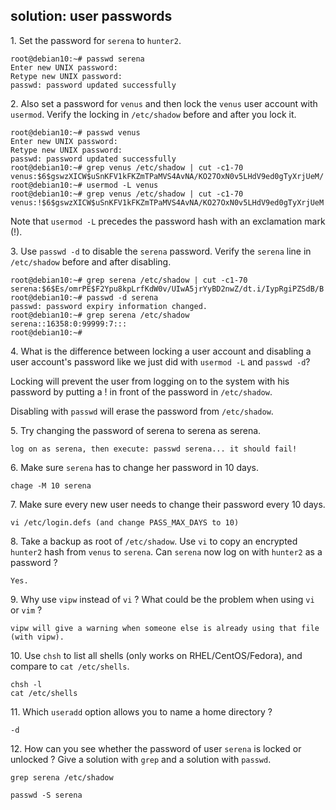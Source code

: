 ## solution: user passwords

1\. Set the password for `serena` to `hunter2`.

    root@debian10:~# passwd serena
    Enter new UNIX password:
    Retype new UNIX password:
    passwd: password updated successfully

2\. Also set a password for `venus` and then lock the `venus` user
account with `usermod`. Verify the locking in `/etc/shadow` before and
after you lock it.

    root@debian10:~# passwd venus
    Enter new UNIX password:
    Retype new UNIX password:
    passwd: password updated successfully
    root@debian10:~# grep venus /etc/shadow | cut -c1-70
    venus:$6$gswzXICW$uSnKFV1kFKZmTPaMVS4AvNA/KO27OxN0v5LHdV9ed0gTyXrjUeM/
    root@debian10:~# usermod -L venus
    root@debian10:~# grep venus /etc/shadow | cut -c1-70
    venus:!$6$gswzXICW$uSnKFV1kFKZmTPaMVS4AvNA/KO27OxN0v5LHdV9ed0gTyXrjUeM

Note that `usermod -L` precedes the password hash with an exclamation
mark (!).

3\. Use `passwd -d` to disable the `serena` password. Verify the
`serena` line in `/etc/shadow` before and after disabling.

    root@debian10:~# grep serena /etc/shadow | cut -c1-70
    serena:$6$Es/omrPE$F2Ypu8kpLrfKdW0v/UIwA5jrYyBD2nwZ/dt.i/IypRgiPZSdB/B
    root@debian10:~# passwd -d serena
    passwd: password expiry information changed.
    root@debian10:~# grep serena /etc/shadow
    serena::16358:0:99999:7:::
    root@debian10:~#

4\. What is the difference between locking a user account and disabling
a user account\'s password like we just did with `usermod -L` and
`passwd -d`?

Locking will prevent the user from logging on to the system with his
password by putting a ! in front of the password in `/etc/shadow`.

Disabling with `passwd` will erase the password from `/etc/shadow`.

5\. Try changing the password of serena to serena as serena.

    log on as serena, then execute: passwd serena... it should fail!

6\. Make sure `serena` has to change her password in 10 days.

    chage -M 10 serena

7\. Make sure every new user needs to change their password every 10
days.

    vi /etc/login.defs (and change PASS_MAX_DAYS to 10)

8\. Take a backup as root of `/etc/shadow`. Use `vi` to copy an
encrypted `hunter2` hash from `venus` to `serena`. Can `serena` now log
on with `hunter2` as a password ?

    Yes.

9\. Why use `vipw` instead of `vi` ? What could be the problem when
using `vi` or `vim` ?

    vipw will give a warning when someone else is already using that file (with vipw).

10\. Use `chsh` to list all shells (only works on RHEL/CentOS/Fedora),
and compare to `cat /etc/shells`.

    chsh -l
    cat /etc/shells

11\. Which `useradd` option allows you to name a home directory ?

    -d

12\. How can you see whether the password of user `serena` is locked or
unlocked ? Give a solution with `grep` and a solution with `passwd`.

    grep serena /etc/shadow

    passwd -S serena
